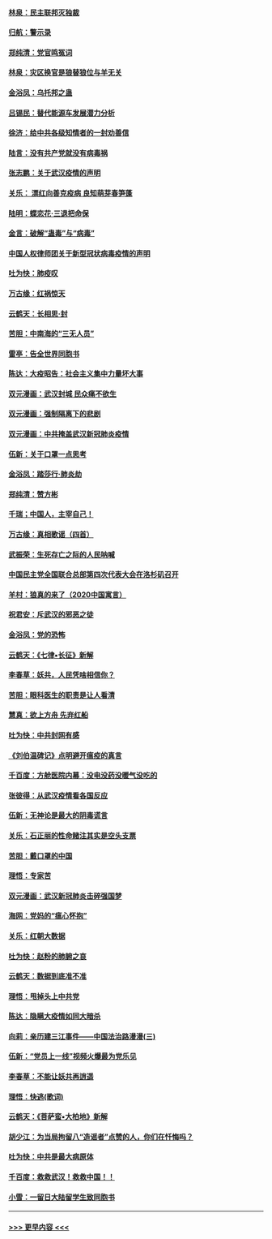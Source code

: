 #### [林泉：民主联邦灭独裁](../pages/nsc993/n11870998.md?t=02160433) 
#### [归航：警示录](../pages/nsc993/n11870963.md?t=02160433) 
#### [郑纯清：党官鸣冤词](../pages/nsc993/n11870938.md?t=02160433) 
#### [林泉：灾区换官是狼替狼位与羊无关](../pages/nsc993/n11870896.md?t=02160433) 
#### [金浴凤：乌托邦之蛊](../pages/nsc993/n11870879.md?t=02160433) 
#### [吕锡民：替代能源车发展潜力分析](../pages/nsc993/n11870656.md?t=02160433) 
#### [徐济：给中共各级知情者的一封劝善信](../pages/nsc993/n11868561.md?t=02160433) 
#### [陆言：没有共产党就没有病毒祸](../pages/nsc993/n11868232.md?t=02160433) 
#### [张志鹏：关于武汉疫情的声明](../pages/nsc993/n11867182.md?t=02160433) 
#### [关乐： 漂红向善克疫病 良知萌芽春笋蓬](../pages/nsc993/n11865710.md?t=02160433) 
#### [陆明：蝶恋花‧三退把命保](../pages/nsc993/n11865673.md?t=02160433) 
#### [金言：破解“蛊毒”与“病毒”](../pages/nsc993/n11864103.md?t=02160433) 
#### [中国人权律师团关于新型冠状病毒疫情的声明](../pages/nsc993/n11864249.md?t=02160433) 
#### [吐为快：肺疫叹](../pages/nsc993/n11864027.md?t=02160433) 
#### [万古缘：红祸惊天](../pages/nsc993/n11864079.md?t=02160433) 
#### [云鹤天：长相思‧封](../pages/nsc993/n11864006.md?t=02160433) 
#### [苦胆：中南海的“三无人员”](../pages/nsc993/n11862997.md?t=02160433) 
#### [雷亭：告全世界同胞书](../pages/nsc993/n11862572.md?t=02160433) 
#### [陈达：大疫昭告：社会主义集中力量坏大事](../pages/nsc993/n11859419.md?t=02160433) 
#### [双元漫画：武汉封城 民众痛不欲生](../pages/nsc993/n11859287.md?t=02160433) 
#### [双元漫画：强制隔离下的悲剧](../pages/nsc993/n11859244.md?t=02160433) 
#### [双元漫画：中共掩盖武汉新冠肺炎疫情](../pages/nsc993/n11858249.md?t=02160433) 
#### [伍新：关于口罩一点思考](../pages/nsc993/n11859195.md?t=02160433) 
#### [金浴凤：踏莎行‧肺炎劫](../pages/nsc993/n11858227.md?t=02160433) 
#### [郑纯清：赞方彬](../pages/nsc993/n11856803.md?t=02160433) 
#### [千瑞；中国人，主宰自己！](../pages/nsc993/n11856793.md?t=02160433) 
#### [万古缘：真相歌谣（四首）](../pages/nsc993/n11856263.md?t=02160433) 
#### [武振荣：生死存亡之际的人民呐喊](../pages/nsc993/n11856256.md?t=02160433) 
#### [中国民主党全国联合总部第四次代表大会在洛杉矶召开](../pages/nsc993/n11856344.md?t=02160433) 
#### [羊村：狼真的来了（2020中国寓言）](../pages/nsc993/n11856229.md?t=02160433) 
#### [祝君安：斥武汉的邪恶之徒](../pages/nsc993/n11855861.md?t=02160433) 
#### [金浴凤：党的恐怖](../pages/nsc993/n11855849.md?t=02160433) 
#### [云鹤天：《七律▪长征》新解](../pages/nsc993/n11855479.md?t=02160433) 
#### [李春草：妖共，人民凭啥相信你？](../pages/nsc993/n11855196.md?t=02160433) 
#### [苦胆：眼科医生的职责是让人看清](../pages/nsc993/n11853840.md?t=02160433) 
#### [慧真：欲上方舟 先弃红船](../pages/nsc993/n11853483.md?t=02160433) 
#### [吐为快：中共封网有感](../pages/nsc993/n11852575.md?t=02160433) 
#### [《刘伯温碑记》点明避开瘟疫的真言](../pages/nsc993/n11852128.md?t=02160433) 
#### [千百度：方舱医院内幕：没电没药没暖气没吃的](../pages/nsc993/n11850211.md?t=02160433) 
#### [张彼得：从武汉疫情看各国反应](../pages/nsc993/n11850102.md?t=02160433) 
#### [伍新：无神论是最大的阴毒谎言](../pages/nsc993/n11846129.md?t=02160433) 
#### [关乐：石正丽的性命赌注其实是空头支票](../pages/nsc993/n11846109.md?t=02160433) 
#### [苦胆：戴口罩的中国](../pages/nsc993/n11845576.md?t=02160433) 
#### [理悟：专家苦](../pages/nsc993/n11845564.md?t=02160433) 
#### [双元漫画：武汉新冠肺炎击碎强国梦](../pages/nsc993/n11843320.md?t=02160433) 
#### [海网：党妈的“瘟心怀抱”](../pages/nsc993/n11840740.md?t=02160433) 
#### [关乐：红朝大数据](../pages/nsc993/n11840675.md?t=02160433) 
#### [吐为快：赵粉的肺腑之哀](../pages/nsc993/n11840618.md?t=02160433) 
#### [云鹤天：数据到底准不准](../pages/nsc993/n11840325.md?t=02160433) 
#### [理悟：甩掉头上中共党](../pages/nsc993/n11838826.md?t=02160433) 
#### [陈达：隐瞒大疫情如同大暗杀](../pages/nsc993/n11838771.md?t=02160433) 
#### [向莉：亲历建三江事件——中国法治路漫漫(三)](../pages/nsc993/n11831825.md?t=02160433) 
#### [伍新：“党员上一线”视频火爆最为党乐见](../pages/nsc993/n11838200.md?t=02160433) 
#### [李春草：不能让妖共再逍遥](../pages/nsc993/n11838102.md?t=02160433) 
#### [理悟：快逃(歌词)](../pages/nsc993/n11838083.md?t=02160433) 
#### [云鹤天：《菩萨蛮▪大柏地》新解](../pages/nsc993/n11838059.md?t=02160433) 
#### [胡少江：为当局拘留八“造谣者”点赞的人，你们在忏悔吗？](../pages/nsc993/n11836801.md?t=02160433) 
#### [吐为快：中共是最大病原体](../pages/nsc993/n11836748.md?t=02160433) 
#### [千百度：救救武汉！救救中国！！](../pages/nsc993/n11836145.md?t=02160433) 
#### [小雪：一留日大陆留学生致同胞书](../pages/nsc993/n11834624.md?t=02160433) 

----
#### [ >>> 更早内容 <<< ](../indexes/nsc993-earlier.md)
